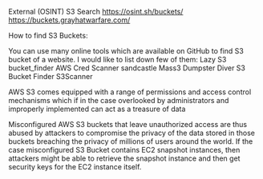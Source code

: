 External (OSINT) S3 Search 
https://osint.sh/buckets/
https://buckets.grayhatwarfare.com/

How to find S3 Buckets:

You can use many online tools which are available on GitHub to find S3 bucket of a website. I would like to list down few of them:
Lazy S3
bucket_finder
AWS Cred Scanner
sandcastle
Mass3
Dumpster Diver
S3 Bucket Finder
S3Scanner

AWS S3 comes equipped with a range of permissions and access control mechanisms which if in the case overlooked by administrators and improperly implemented can act as a treasure of data

Misconfigured AWS S3 buckets that leave unauthorized access are thus abused by attackers to compromise the privacy of the data stored in those buckets breaching the privacy of millions of users around the world. If the case misconfigured S3 Bucket contains EC2 snapshot instances, then attackers might be able to retrieve the snapshot instance and then get security keys for the EC2 instance itself. 
